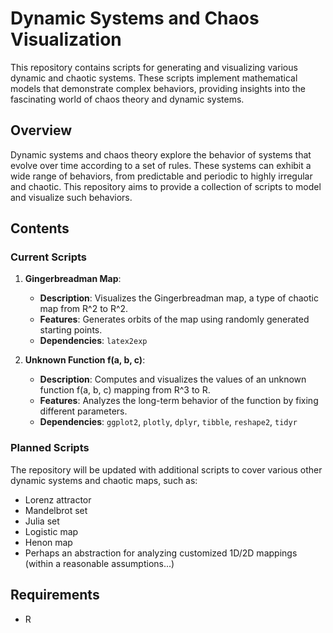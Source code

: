 # Dynamic Systems and Chaos Visualization

This repository contains scripts for generating and visualizing various dynamic and chaotic systems. These scripts implement mathematical models that demonstrate complex behaviors, providing insights into the fascinating world of chaos theory and dynamic systems.

## Overview

Dynamic systems and chaos theory explore the behavior of systems that evolve over time according to a set of rules. These systems can exhibit a wide range of behaviors, from predictable and periodic to highly irregular and chaotic. This repository aims to provide a collection of scripts to model and visualize such behaviors.

## Contents

### Current Scripts

1. **Gingerbreadman Map**:
   - **Description**: Visualizes the Gingerbreadman map, a type of chaotic map from R^2 to R^2.
   - **Features**: Generates orbits of the map using randomly generated starting points.
   - **Dependencies**: `latex2exp`

2. **Unknown Function f(a, b, c)**:
   - **Description**: Computes and visualizes the values of an unknown function f(a, b, c) mapping from R^3 to R.
   - **Features**: Analyzes the long-term behavior of the function by fixing different parameters.
   - **Dependencies**: `ggplot2`, `plotly`, `dplyr`, `tibble`, `reshape2`, `tidyr`

### Planned Scripts

The repository will be updated with additional scripts to cover various other dynamic systems and chaotic maps, such as:
- Lorenz attractor
- Mandelbrot set
- Julia set
- Logistic map
- Henon map
- Perhaps an abstraction for analyzing customized 1D/2D mappings (within a reasonable assumptions...)
## Requirements

- R
